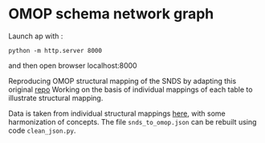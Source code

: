 # OMOP schema network graph


Launch ap with : 
```shell script
python -m http.server 8000
```


and then open browser localhost:8000

Reproducing OMOP structural mapping of the SNDS by adapting this original [repo](https://github.com/austin-taylor/austin-taylor.github.io/tree/master/static/examples/force_directed)
Working on the basis of individual mappings of each table to illustrate structural
mapping.
 
Data is taken from individual structural mappings [here](https://framagit.org/interchu/snds-structural-mapping), 
with some harmonization of concepts. The file `snds_to_omop.json` can be rebuilt using code
`clean_json.py`. 